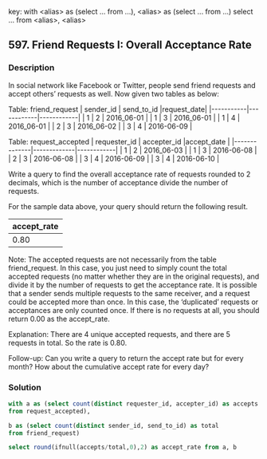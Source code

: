 key: with \<alias> as (select ... from ...), \<alias> as (select ... from ...) select ... from \<alias>, \<alias>


## 597. Friend Requests I: Overall Acceptance Rate

### Description

In social network like Facebook or Twitter, people send friend requests and accept others’ requests as well. Now given two tables as below:
 

Table: friend_request
| sender_id | send_to_id |request_date|
|-----------|------------|------------|
| 1         | 2          | 2016_06-01 |
| 1         | 3          | 2016_06-01 |
| 1         | 4          | 2016_06-01 |
| 2         | 3          | 2016_06-02 |
| 3         | 4          | 2016-06-09 |
 

Table: request_accepted
| requester_id | accepter_id |accept_date |
|--------------|-------------|------------|
| 1            | 2           | 2016_06-03 |
| 1            | 3           | 2016-06-08 |
| 2            | 3           | 2016-06-08 |
| 3            | 4           | 2016-06-09 |
| 3            | 4           | 2016-06-10 |
 

Write a query to find the overall acceptance rate of requests rounded to 2 decimals, which is the number of acceptance divide the number of requests.
 

For the sample data above, your query should return the following result.
 

|accept_rate|
|-----------|
|       0.80|
 

Note:
The accepted requests are not necessarily from the table friend_request. In this case, you just need to simply count the total accepted requests (no matter whether they are in the original requests), and divide it by the number of requests to get the acceptance rate.
It is possible that a sender sends multiple requests to the same receiver, and a request could be accepted more than once. In this case, the ‘duplicated’ requests or acceptances are only counted once.
If there is no requests at all, you should return 0.00 as the accept_rate.
 

Explanation: There are 4 unique accepted requests, and there are 5 requests in total. So the rate is 0.80.
 

Follow-up:
Can you write a query to return the accept rate but for every month?
How about the cumulative accept rate for every day?


### Solution

```sql
with a as (select count(distinct requester_id, accepter_id) as accepts
from request_accepted),

b as (select count(distinct sender_id, send_to_id) as total
from friend_request)

select round(ifnull(accepts/total,0),2) as accept_rate from a, b

```
